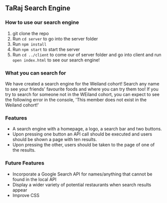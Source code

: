 ## TaRaj Search Engine

### How to use our search engine

1. git clone the repo
2. Run `cd server` to go into the server folder
3. Run `npm install`
4. Run `npm start` to start the server
5. Run `cd ../client` to come our of server folder and go into client and run `open index.html` to see our search engine!

### What you can search for

We have created a search engine for the Weiland cohort! Search any name to see your friends' favourite foods and where you can try them too! If you try to search for someone not in the WEiland cohort, you can expect to see the following error in the console, 'This member does not exist in the Weiland cohort!'

### Features

- A search engine with a homepage, a logo, a search bar and two buttons.
- Upon pressing one button an API call should be executed and users should be shown a page with ten results.
- Upon pressing the other, users should be taken to the page of one of the results.

### Future Features

- Incorporate a Google Search API for names/anything that cannot be found in the local API
- Display a wider variety of potential restaurants when search results appear
- Improve CSS
